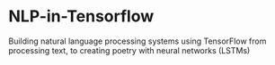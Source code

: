 # NLP-in-Tensorflow
Building natural language processing systems using TensorFlow from processing text, to creating poetry with neural networks (LSTMs)
